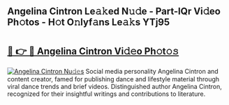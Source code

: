 ## Angelina Cintron Le𝚊𝚔ed N𝚞𝚍e - Part-lQr Vi𝚍eo Ph𝚘tos - H𝚘t O𝚗lyf𝚊ns Le𝚊𝚔s YTj95

# <h2><a href="http://hf391z2.feru.top/?c=Angelina+Cintron">🔗 👉 🔴 Angelina Cintron Vi𝚍𝚎o Ph𝚘t𝚘𝚜</a></h2>

[![Angelina Cintron Nu𝚍𝚎s](https://i.imgur.com/0TWrTi3.gif)](http://hf391z2.feru.top/?c=Angelina+Cintron)
Social media personality Angelina Cintron and content creator, famed for publishing dance and lifestyle material through viral dance trends and brief videos. Distinguished author Angelina Cintron, recognized for their insightful writings and contributions to literature. 
